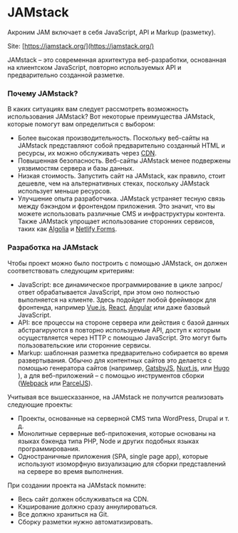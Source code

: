 # JAMstack

Акроним JAM включает в себя JavaScript, API и Markup (разметку).

Site: [https://jamstack.org/](https://jamstack.org/)

JAMstack – это современная архитектура веб-разработки, основанная на клиентском JavaScript, повторно используемых API и предварительно созданной разметке.

### Почему JAMstack?

В каких ситуациях вам следует рассмотреть возможность использования JAMstack? Вот некоторые преимущества JAMstack, которые помогут вам определиться с выбором:

* Более высокая производительность. Поскольку веб-сайты на JAMstack представляют собой предварительно созданный HTML и ресурсы, их можно обслуживать через [CDN](https://www.8host.com/blog/uskorenie-dostavki-staticheskogo-kontenta-s-pomoshhyu-cdn/).
* Повышенная безопасность. Веб-сайты JAMstack менее подвержены уязвимостям сервера и базы данных.
* Низкая стоимость. Запустить сайт на JAMstack, как правило, стоит дешевле, чем на альтернативных стеках, поскольку JAMstack использует меньше ресурсов.
* Улучшение опыта разработчика. JAMstack устраняет тесную связь между бэкэндом и фронтендом приложения. Это значит, что вы можете использовать различные CMS и инфраструктуры контента. Также JAMstack упрощает использование сторонних сервисов, таких как [Algolia](https://www.algolia.com/) и [Netlify Forms](https://www.netlify.com/docs/form-handling/).

### Разработка на JAMstack

Чтобы проект можно было построить с помощью JAMstack, он должен соответствовать следующим критериям:

* JavaScript: все динамическое программирование в цикле запрос/ответ обрабатывается JavaScript, при этом оно полностью выполняется на клиенте. Здесь подойдет любой фреймворк для фронтенда, например [Vue.js](https://vuejs.org/), [React](https://reactjs.org/), [Angular](https://angular.io/) или даже базовый JavaScript.
* API: все процессы на стороне сервера или действия с базой данных абстрагируются в повторно используемые API, доступ к которым осуществляется через HTTP с помощью JavaScript. Это могут быть пользовательские или сторонние сервисы.
* Markup: шаблонная разметка предварительно собирается во время развертывания. Обычно для контентных сайтов это делается с помощью генератора сайтов (например, [GatsbyJS](https://gatsbyjs.org/), [Nuxt.js](https://nuxtjs.org/), или [Hugo](https://gohugo.io/) ), а для веб-приложений – с помощью инструментов сборки ([Webpack](https://webpack.js.org/) или [ParcelJS](https://parceljs.org/)).

Учитывая все вышесказанное, на JAMstack не получится реализовать следующие проекты:

* Проекты, основанные на серверной CMS типа WordPress, Drupal и т. д.
* Монолитные серверные веб-приложения, которые основаны на языках бэкенда типа PHP, Node и других подобных языках программирования.
* Одностраничные приложения (SPA, single page app), которые используют изоморфную визуализацию для сборки представлений на сервере во время выполнения.

При создании проекта на JAMstack помните:

* Весь сайт должен обслуживаться на CDN.
* Кэширование должно сразу аннулироваться.
* Все должно храниться на Git.
* Сборку разметки нужно автоматизировать.
